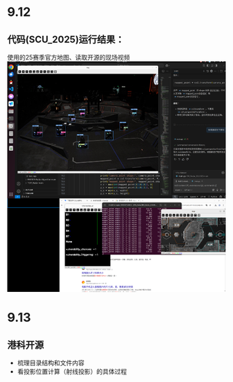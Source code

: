 # 9.12
## 代码(SCU_2025)运行结果：

使用的25赛季官方地图、读取开源的现场视频
![test](./image/9.12.png )

# 9.13
## 港科开源

* 梳理目录结构和文件内容
* 看投影位置计算（射线投影）的具体过程

